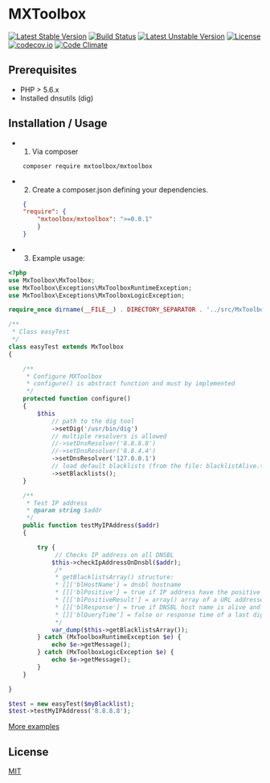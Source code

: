 # MXToolbox

[![Latest Stable Version](https://poser.pugx.org/mxtoolbox/mxtoolbox/v/stable)](https://github.com/heximcz/mxtoolbox/releases)
[![Build Status](https://travis-ci.org/heximcz/mxtoolbox.svg?branch=master)](https://travis-ci.org/heximcz/mxtoolbox)
[![Latest Unstable Version](https://poser.pugx.org/mxtoolbox/mxtoolbox/v/unstable)](https://github.com/heximcz/mxtoolbox)
[![License](https://poser.pugx.org/mxtoolbox/mxtoolbox/license)](https://github.com/heximcz/mxtoolbox/blob/master/LICENSE.md)
[![codecov.io](https://codecov.io/github/heximcz/mxtoolbox/coverage.svg?branch=master)](https://codecov.io/github/heximcz/mxtoolbox?branch=master)
[![Code Climate](https://codeclimate.com/github/heximcz/mxtoolbox/badges/gpa.svg)](https://codeclimate.com/github/heximcz/mxtoolbox)

## Prerequisites

- PHP > 5.6.x
- Installed dnsutils (dig)

## Installation / Usage

- 1. Via composer
    
```
    composer require mxtoolbox/mxtoolbox    
```

- 2. Create a composer.json defining your dependencies.

```json
    {
    "require": {
        "mxtoolbox/mxtoolbox": ">=0.0.1"
        }
    }
```

- 3. Example usage:

``` php
<?php
use MxToolbox\MxToolbox;
use MxToolbox\Exceptions\MxToolboxRuntimeException;
use MxToolbox\Exceptions\MxToolboxLogicException;

require_once dirname(__FILE__) . DIRECTORY_SEPARATOR . '../src/MxToolbox/autoload.php';

/**
 * Class easyTest
 */
class easyTest extends MxToolbox
{

    /**
     * Configure MXToolbox
     * configure() is abstract function and must by implemented
     */
    protected function configure()
    {
        $this
            // path to the dig tool
            ->setDig('/usr/bin/dig')
            // multiple resolvers is allowed
            //->setDnsResolver('8.8.8.8')
            //->setDnsResolver('8.8.4.4')
            ->setDnsResolver('127.0.0.1')
            // load default blacklists (from the file: blacklistAlive.txt)
            ->setBlacklists();
    }

    /**
     * Test IP address
     * @param string $addr
     */
    public function testMyIPAddress($addr)
    {

        try {
             // Checks IP address on all DNSBL
            $this->checkIpAddressOnDnsbl($addr);
             /*
             * getBlacklistsArray() structure:
             * []['blHostName'] = dnsbl hostname
             * []['blPositive'] = true if IP address have the positive check
             * []['blPositiveResult'] = array() array of a URL addresses if IP address have the positive check
             * []['blResponse'] = true if DNSBL host name is alive and send test response before test
             * []['blQueryTime'] = false or response time of a last dig query
             */
            var_dump($this->getBlacklistsArray());
        } catch (MxToolboxRuntimeException $e) {
            echo $e->getMessage();
        } catch (MxToolboxLogicException $e) {
            echo $e->getMessage();
        }
    }

}

$test = new easyTest($myBlacklist);
$test->testMyIPAddress('8.8.8.8');
```

[More examples](https://github.com/heximcz/mxtoolbox/tree/master/examples)

## License

[MIT](https://github.com/heximcz/mxtoolbox/blob/master/LICENSE.md)
